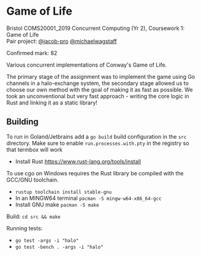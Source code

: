 # Game of Life

Bristol COMS20001_2019 Concurrent Computing (Yr 2), 
Coursework 1: Game of Life \
Pair project: [@jacob-pro](https://github.com/jacob-pro) [@michaelwagstaff](https://github.com/michaelwagstaff)

Confirmed mark: 82

Various concurrent implementations of Conway's Game of Life. 

The primary stage of the assignment was to implement the game using Go channels in a halo-exchange system, 
the secondary stage allowed us to choose our own method with the goal of making it as fast as possible. We
took an unconventional but very fast approach - writing the core logic in Rust and linking it as a static library!

## Building

To run in Goland/Jetbrains add a `go build` build configuration in the `src` directory. 
Make sure to enable `run.processes.with.pty` in the registry so that termbox will work

- Install Rust https://www.rust-lang.org/tools/install

To use cgo on Windows requires the Rust library be compiled with the GCC/GNU toolchain. 
- `rustup toolchain install stable-gnu`
- In an MINGW64 terminal `pacman -S mingw-w64-x86_64-gcc`
- Install GNU make `pacman -S make`

Build: `cd src && make`

Running tests:
- `go test -args -i "halo"`
- `go test -bench . -args -i "halo"`
